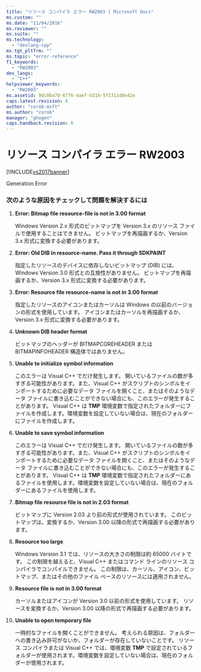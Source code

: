 ```yaml
---
title: "リソース コンパイラ エラー RW2003 | Microsoft Docs"
ms.custom: ""
ms.date: "11/04/2016"
ms.reviewer: ""
ms.suite: ""
ms.technology: 
  - "devlang-cpp"
ms.tgt_pltfrm: ""
ms.topic: "error-reference"
f1_keywords: 
  - "RW2003"
dev_langs: 
  - "C++"
helpviewer_keywords: 
  - "RW2003"
ms.assetid: 9dc0ba70-6776-4aef-b316-5f1711d8e42e
caps.latest.revision: 6
author: "corob-msft"
ms.author: "corob"
manager: "ghogen"
caps.handback.revision: 6
---
```

# リソース コンパイラ エラー RW2003
[!INCLUDE[vs2017banner](../../assembler/inline/includes/vs2017banner.md)]

Generation Error  
  
### 次のような原因をチェックして問題を解決するには  
  
1.  **Error: Bitmap file resource\-file is not in 3.00 format**  
  
     Windows Version 2.x 形式のビットマップを Version 3.x のリソース ファイルで使用することはできません。  ビットマップを再描画するか、Version 3.x 形式に変換する必要があります。  
  
2.  **Error: Old DIB in resource\-name.  Pass it through SDKPAINT**  
  
     指定したリソースのデバイスに依存しないビットマップ \(DIB\) には、Windows Version 3.0 形式との互換性がありません。  ビットマップを再描画するか、Version 3.x 形式に変換する必要があります。  
  
3.  **Error: Resource file resource\-name is not in 3.00 format**  
  
     指定したリソースのアイコンまたはカーソルは Windows の以前のバージョンの形式を使用しています。  アイコンまたはカーソルを再描画するか、Version 3.x 形式に変換する必要があります。  
  
4.  **Unknown DIB header format**  
  
     ビットマップのヘッダーが BITMAPCOREHEADER または BITMAPINFOHEADER 構造体ではありません。  
  
5.  **Unable to initialize symbol information**  
  
     このエラーは Visual C\+\+ でだけ発生します。  開いているファイルの数が多すぎる可能性があります。また、Visual C\+\+ がスクリプトのシンボルをインポートするために必要なデータ ファイルを開くこと、またはそのようなデータ ファイルに書き込むことができない場合にも、このエラーが発生することがあります。  Visual C\+\+ は **TMP** 環境変数で指定されたフォルダーにファイルを作成します。環境変数を設定していない場合は、現在のフォルダーにファイルを作成します。  
  
6.  **Unable to save symbol information**  
  
     このエラーは Visual C\+\+ でだけ発生します。  開いているファイルの数が多すぎる可能性があります。また、Visual C\+\+ がスクリプトのシンボルをインポートするために必要なデータ ファイルを開くこと、またはそのようなデータ ファイルに書き込むことができない場合にも、このエラーが発生することがあります。  Visual C\+\+ は **TMP** 環境変数で指定されたフォルダーにあるファイルを使用します。環境変数を設定していない場合は、現在のフォルダーにあるファイルを使用します。  
  
7.  **Bitmap file resource file is not in 2.03 format**  
  
     ビットマップに Version 2.03 より前の形式が使用されています。  このビットマップは、変換するか、Version 3.00 以降の形式で再描画する必要があります。  
  
8.  **Resource too large**  
  
     Windows Version 3.1 では、リソースの大きさの制限は約 65000 バイトです。  この制限を越えると、Visual C\+\+ またはコマンド ラインのリソース コンパイラでコンパイルできません。  この制限は、カーソル、アイコン、ビットマップ、またはその他のファイル ベースのリソースには適用されません。  
  
9. **Resource file is not in 3.00 format**  
  
     カーソルまたはアイコンが Version 3.0 以前の形式を使用しています。  リソースを変換するか、Version 3.00 以降の形式で再描画する必要があります。  
  
10. **Unable to open temporary file**  
  
     一時的なファイルを開くことができません。  考えられる原因は、フォルダーへの書き込み許可がないか、フォルダーが存在していないことです。  リソース コンパイラまたは Visual C\+\+ では、環境変数 **TMP** で設定されているフォルダーが使用されます。環境変数を設定していない場合は、現在のフォルダーが使用されます。